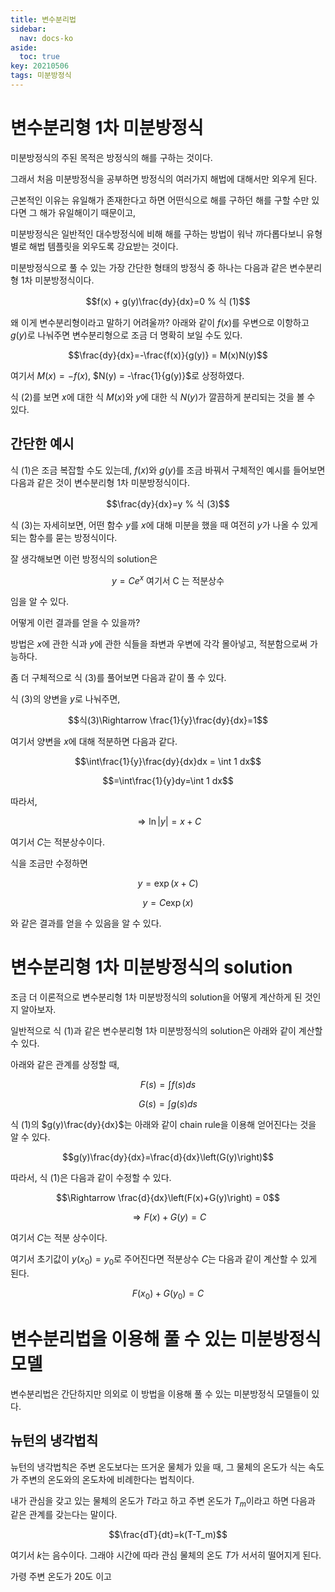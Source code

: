 ```yaml
---
title: 변수분리법
sidebar:
  nav: docs-ko
aside:
  toc: true
key: 20210506
tags: 미분방정식
---
```


# 변수분리형 1차 미분방정식

미분방정식의 주된 목적은 방정식의 해를 구하는 것이다.

그래서 처음 미분방정식을 공부하면 방정식의 여러가지 해법에 대해서만 외우게 된다. 

근본적인 이유는 유일해가 존재한다고 하면 어떤식으로 해를 구하던 해를 구할 수만 있다면 그 해가 유일해이기 때문이고,

미분방정식은 일반적인 대수방정식에 비해 해를 구하는 방법이 워낙 까다롭다보니 유형별로 해법 템플릿을 외우도록 강요받는 것이다.

미분방정식으로 풀 수 있는 가장 간단한 형태의 방정식 중 하나는 다음과 같은 변수분리형 1차 미분방정식이다.

$$f(x) + g(y)\frac{dy}{dx}=0 % 식 (1)$$

왜 이게 변수분리형이라고 말하기 어려울까? 아래와 같이 $f(x)$를 우변으로 이항하고 $g(y)$로 나눠주면 변수분리형으로 조금 더 명확히 보일 수도 있다.

$$\frac{dy}{dx}=-\frac{f(x)}{g(y)} = M(x)N(y)$$

여기서 $M(x) = -f(x)$, $N(y) = -\frac{1}{g(y)}$로 상정하였다.

식 (2)를 보면 $x$에 대한 식 $M(x)$와 $y$에 대한 식 $N(y)$가 깔끔하게 분리되는 것을 볼 수 있다.

## 간단한 예시

식 (1)은 조금 복잡할 수도 있는데, $f(x)$와 $g(y)$를 조금 바꿔서 구체적인 예시를 들어보면 다음과 같은 것이 변수분리형 1차 미분방정식이다.

$$\frac{dy}{dx}=y % 식 (3)$$

식 (3)는 자세히보면, 어떤 함수 $y$를 $x$에 대해 미분을 했을 때 여전히 $y$가 나올 수 있게 되는 함수를 묻는 방정식이다.

잘 생각해보면 이런 방정식의 solution은 

$$y=Ce^x \text{ 여기서 C 는 적분상수} % 식 (4)$$ 

임을 알 수 있다.

어떻게 이런 결과를 얻을 수 있을까?

방법은 $x$에 관한 식과 $y$에 관한 식들을 좌변과 우변에 각각 몰아넣고, 적분함으로써 가능하다.

좀 더 구체적으로 식 (3)를 풀어보면 다음과 같이 풀 수 있다.

식 (3)의 양변을 $y$로 나눠주면,

$$식(3)\Rightarrow \frac{1}{y}\frac{dy}{dx}=1$$

여기서 양변을 $x$에 대해 적분하면 다음과 같다.

$$\int\frac{1}{y}\frac{dy}{dx}dx = \int 1 dx$$

$$=\int\frac{1}{y}dy=\int 1 dx$$

따라서,

$$\Rightarrow \ln |y| = x + C$$

여기서 $C$는 적분상수이다.

식을 조금만 수정하면

$$y = \exp(x+C)$$

$$y = C\exp(x)$$

와 같은 결과를 얻을 수 있음을 알 수 있다.

# 변수분리형 1차 미분방정식의 solution

조금 더 이론적으로 변수분리형 1차 미분방정식의 solution을 어떻게 계산하게 된 것인지 알아보자.

일반적으로 식 (1)과 같은 변수분리형 1차 미분방정식의 solution은 아래와 같이 계산할 수 있다.

아래와 같은 관계를 상정할 때,

$$F(s) = \int f(s) ds$$

$$G(s) = \int g(s) ds$$

식 (1)의 $g(y)\frac{dy}{dx}$는 아래와 같이 chain rule을 이용해 얻어진다는 것을 알 수 있다.

$$g(y)\frac{dy}{dx}=\frac{d}{dx}\left(G(y)\right)$$

따라서, 식 (1)은 다음과 같이 수정할 수 있다.

$$\Rightarrow \frac{d}{dx}\left(F(x)+G(y)\right) = 0$$

$$\Rightarrow F(x) + G(y) = C$$

여기서 $C$는 적분 상수이다.

여기서 초기값이 $y(x_0)=y_0$로 주어진다면 적분상수 $C$는 다음과 같이 계산할 수 있게 된다.

$$F(x_0)+G(y_0) = C$$

# 변수분리법을 이용해 풀 수 있는 미분방정식 모델

변수분리법은 간단하지만 의외로 이 방법을 이용해 풀 수 있는 미분방정식 모델들이 있다.

## 뉴턴의 냉각법칙

뉴턴의 냉각법칙은 주변 온도보다는 뜨거운 물체가 있을 때, 그 물체의 온도가 식는 속도가 주변의 온도와의 온도차에 비례한다는 법칙이다.

내가 관심을 갖고 있는 물체의 온도가 $T$라고 하고 주변 온도가 $T_m$이라고 하면 다음과 같은 관계를 갖는다는 말이다.

$$\frac{dT}{dt}=k(T-T_m)$$

여기서 $k$는 음수이다. 그래야 시간에 따라 관심 물체의 온도 $T$가 서서히 떨어지게 된다.

가령 주변 온도가 20도 이고